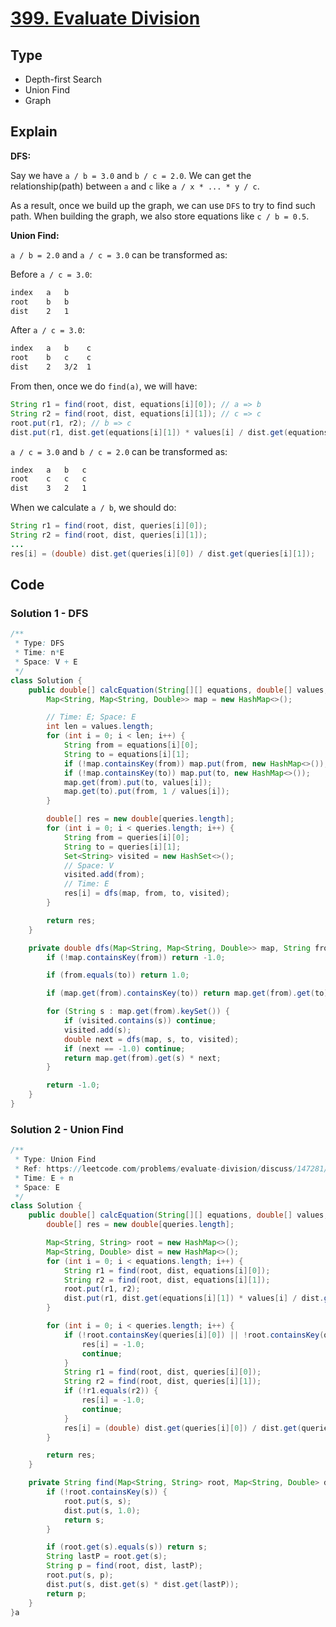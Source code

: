 # [399. Evaluate Division](https://leetcode.com/problems/evaluate-division/)

## Type

- Depth-first Search
- Union Find
- Graph

## Explain

<strong>DFS:</strong>

Say we have `a / b = 3.0` and `b / c = 2.0`. We can get the relationship(path) between `a` and `c` like `a / x * ... * y / c`.

As a result, once we build up the graph, we can use `DFS` to try to find such path. When building the graph, we also store equations like `c / b = 0.5`.

<strong>Union Find:</strong>

`a / b = 2.0` and `a / c = 3.0` can be transformed as:

Before `a / c = 3.0`:

```md
index   a   b
root    b   b
dist    2   1
```

After `a / c = 3.0`:

```md
index   a   b    c
root    b   c    c
dist    2   3/2  1
```

From then, once we do `find(a)`, we will have:

```java
String r1 = find(root, dist, equations[i][0]); // a => b
String r2 = find(root, dist, equations[i][1]); // c => c
root.put(r1, r2); // b => c
dist.put(r1, dist.get(equations[i][1]) * values[i] / dist.get(equations[i][0]));  // c * 3 / 2
```

`a / c = 3.0` and `b / c = 2.0` can be transformed as:

```md
index   a   b   c
root    c   c   c
dist    3   2   1
```

When we calculate `a / b`, we should do:

```java
String r1 = find(root, dist, queries[i][0]);
String r2 = find(root, dist, queries[i][1]);
...
res[i] = (double) dist.get(queries[i][0]) / dist.get(queries[i][1]);
```

## Code

### Solution 1 - DFS

```java
/**
 * Type: DFS
 * Time: n*E
 * Space: V + E
 */
class Solution {
    public double[] calcEquation(String[][] equations, double[] values, String[][] queries) {
        Map<String, Map<String, Double>> map = new HashMap<>();

        // Time: E; Space: E
        int len = values.length;
        for (int i = 0; i < len; i++) {
            String from = equations[i][0];
            String to = equations[i][1];
            if (!map.containsKey(from)) map.put(from, new HashMap<>());
            if (!map.containsKey(to)) map.put(to, new HashMap<>());
            map.get(from).put(to, values[i]);
            map.get(to).put(from, 1 / values[i]);
        }

        double[] res = new double[queries.length];
        for (int i = 0; i < queries.length; i++) {
            String from = queries[i][0];
            String to = queries[i][1];
            Set<String> visited = new HashSet<>();
            // Space: V
            visited.add(from);
            // Time: E
            res[i] = dfs(map, from, to, visited);
        }

        return res;
    }

    private double dfs(Map<String, Map<String, Double>> map, String from, String to, Set<String> visited) {
        if (!map.containsKey(from)) return -1.0;

        if (from.equals(to)) return 1.0;

        if (map.get(from).containsKey(to)) return map.get(from).get(to);

        for (String s : map.get(from).keySet()) {
            if (visited.contains(s)) continue;
            visited.add(s);
            double next = dfs(map, s, to, visited);
            if (next == -1.0) continue;
            return map.get(from).get(s) * next;
        }

        return -1.0;
    }
}
```

### Solution 2 - Union Find

```java
/**
 * Type: Union Find
 * Ref: https://leetcode.com/problems/evaluate-division/discuss/147281/Java-Union-find-solution-with-detailed-explanation-beat-100
 * Time: E + n
 * Space: E
 */
class Solution {
    public double[] calcEquation(String[][] equations, double[] values, String[][] queries) {
        double[] res = new double[queries.length];

        Map<String, String> root = new HashMap<>();
        Map<String, Double> dist = new HashMap<>();
        for (int i = 0; i < equations.length; i++) {
            String r1 = find(root, dist, equations[i][0]);
            String r2 = find(root, dist, equations[i][1]);
            root.put(r1, r2);
            dist.put(r1, dist.get(equations[i][1]) * values[i] / dist.get(equations[i][0]));
        }

        for (int i = 0; i < queries.length; i++) {
            if (!root.containsKey(queries[i][0]) || !root.containsKey(queries[i][1])) {
                res[i] = -1.0;
                continue;
            }
            String r1 = find(root, dist, queries[i][0]);
            String r2 = find(root, dist, queries[i][1]);
            if (!r1.equals(r2)) {
                res[i] = -1.0;
                continue;
            }
            res[i] = (double) dist.get(queries[i][0]) / dist.get(queries[i][1]);
        }

        return res;
    }

    private String find(Map<String, String> root, Map<String, Double> dist, String s) {
        if (!root.containsKey(s)) {
            root.put(s, s);
            dist.put(s, 1.0);
            return s;
        }

        if (root.get(s).equals(s)) return s;
        String lastP = root.get(s);
        String p = find(root, dist, lastP);
        root.put(s, p);
        dist.put(s, dist.get(s) * dist.get(lastP));
        return p;
    }
}a
```